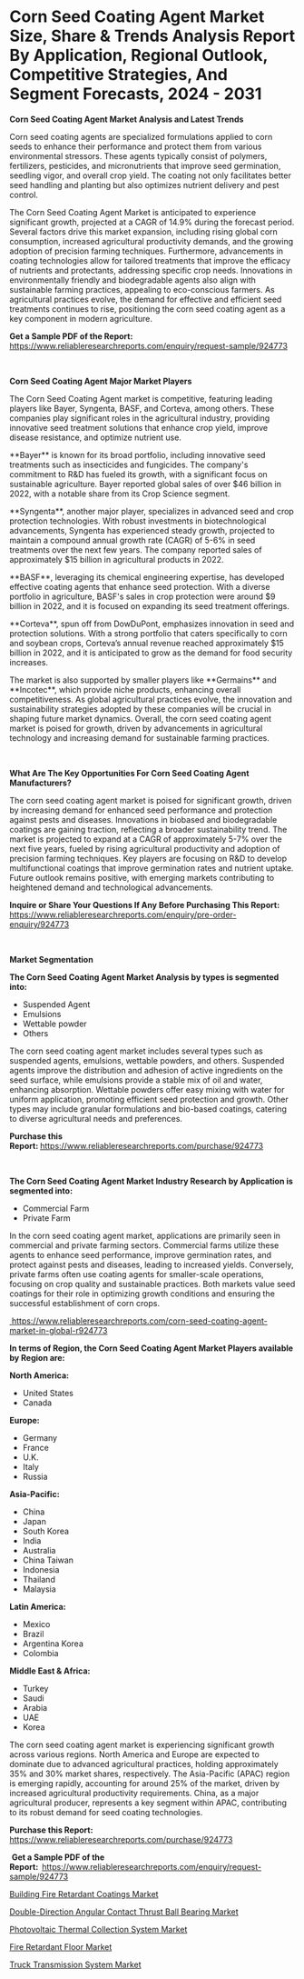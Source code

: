 <p><h1>Corn Seed Coating Agent Market Size, Share & Trends Analysis Report By Application, Regional Outlook, Competitive Strategies, And Segment Forecasts, 2024 - 2031</h1></p><p><strong>Corn Seed Coating Agent Market Analysis and Latest Trends</strong></p>
<p><p>Corn seed coating agents are specialized formulations applied to corn seeds to enhance their performance and protect them from various environmental stressors. These agents typically consist of polymers, fertilizers, pesticides, and micronutrients that improve seed germination, seedling vigor, and overall crop yield. The coating not only facilitates better seed handling and planting but also optimizes nutrient delivery and pest control.</p><p>The Corn Seed Coating Agent Market is anticipated to experience significant growth, projected at a CAGR of 14.9% during the forecast period. Several factors drive this market expansion, including rising global corn consumption, increased agricultural productivity demands, and the growing adoption of precision farming techniques. Furthermore, advancements in coating technologies allow for tailored treatments that improve the efficacy of nutrients and protectants, addressing specific crop needs. Innovations in environmentally friendly and biodegradable agents also align with sustainable farming practices, appealing to eco-conscious farmers. As agricultural practices evolve, the demand for effective and efficient seed treatments continues to rise, positioning the corn seed coating agent as a key component in modern agriculture.</p></p>
<p><strong>Get a Sample PDF of the Report:&nbsp;</strong> <a href="https://www.reliableresearchreports.com/enquiry/request-sample/924773?utm_campaign=120&utm_medium=2&utm_source=Github&utm_content=ia&utm_term=01102024&utm_id=corn-seed-coating-agent">https://www.reliableresearchreports.com/enquiry/request-sample/924773</a></p>
<p>&nbsp;</p>
<p><strong>Corn Seed Coating Agent Major Market Players</strong></p>
<p><p>The Corn Seed Coating Agent market is competitive, featuring leading players like Bayer, Syngenta, BASF, and Corteva, among others. These companies play significant roles in the agricultural industry, providing innovative seed treatment solutions that enhance crop yield, improve disease resistance, and optimize nutrient use.</p><p>**Bayer** is known for its broad portfolio, including innovative seed treatments such as insecticides and fungicides. The company's commitment to R&D has fueled its growth, with a significant focus on sustainable agriculture. Bayer reported global sales of over $46 billion in 2022, with a notable share from its Crop Science segment.</p><p>**Syngenta**, another major player, specializes in advanced seed and crop protection technologies. With robust investments in biotechnological advancements, Syngenta has experienced steady growth, projected to maintain a compound annual growth rate (CAGR) of 5-6% in seed treatments over the next few years. The company reported sales of approximately $15 billion in agricultural products in 2022.</p><p>**BASF**, leveraging its chemical engineering expertise, has developed effective coating agents that enhance seed protection. With a diverse portfolio in agriculture, BASF's sales in crop protection were around $9 billion in 2022, and it is focused on expanding its seed treatment offerings.</p><p>**Corteva**, spun off from DowDuPont, emphasizes innovation in seed and protection solutions. With a strong portfolio that caters specifically to corn and soybean crops, Corteva’s annual revenue reached approximately $15 billion in 2022, and it is anticipated to grow as the demand for food security increases.</p><p>The market is also supported by smaller players like **Germains** and **Incotec**, which provide niche products, enhancing overall competitiveness. As global agricultural practices evolve, the innovation and sustainability strategies adopted by these companies will be crucial in shaping future market dynamics. Overall, the corn seed coating agent market is poised for growth, driven by advancements in agricultural technology and increasing demand for sustainable farming practices.</p></p>
<p>&nbsp;</p>
<p><strong>What Are The Key Opportunities For Corn Seed Coating Agent Manufacturers?</strong></p>
<p><p>The corn seed coating agent market is poised for significant growth, driven by increasing demand for enhanced seed performance and protection against pests and diseases. Innovations in biobased and biodegradable coatings are gaining traction, reflecting a broader sustainability trend. The market is projected to expand at a CAGR of approximately 5-7% over the next five years, fueled by rising agricultural productivity and adoption of precision farming techniques. Key players are focusing on R&D to develop multifunctional coatings that improve germination rates and nutrient uptake. Future outlook remains positive, with emerging markets contributing to heightened demand and technological advancements.</p></p>
<p><strong>Inquire or Share Your Questions If Any Before Purchasing This Report:</strong> <a href="https://www.reliableresearchreports.com/enquiry/pre-order-enquiry/924773?utm_campaign=120&utm_medium=2&utm_source=Github&utm_content=ia&utm_term=01102024&utm_id=corn-seed-coating-agent">https://www.reliableresearchreports.com/enquiry/pre-order-enquiry/924773</a></p>
<p>&nbsp;</p>
<p><strong>Market Segmentation</strong></p>
<p><strong>The Corn Seed Coating Agent Market Analysis by types is segmented into:</strong></p>
<p><ul><li>Suspended Agent</li><li>Emulsions</li><li>Wettable powder</li><li>Others</li></ul></p>
<p><p>The corn seed coating agent market includes several types such as suspended agents, emulsions, wettable powders, and others. Suspended agents improve the distribution and adhesion of active ingredients on the seed surface, while emulsions provide a stable mix of oil and water, enhancing absorption. Wettable powders offer easy mixing with water for uniform application, promoting efficient seed protection and growth. Other types may include granular formulations and bio-based coatings, catering to diverse agricultural needs and preferences.</p></p>
<p><strong>Purchase this Report:&nbsp;</strong><a href="https://www.reliableresearchreports.com/purchase/924773?utm_campaign=120&utm_medium=2&utm_source=Github&utm_content=ia&utm_term=01102024&utm_id=corn-seed-coating-agent">https://www.reliableresearchreports.com/purchase/924773</a></p>
<p>&nbsp;</p>
<p><strong>The Corn Seed Coating Agent Market Industry Research by Application is segmented into:</strong></p>
<p><ul><li>Commercial Farm</li><li>Private Farm</li></ul></p>
<p><p>In the corn seed coating agent market, applications are primarily seen in commercial and private farming sectors. Commercial farms utilize these agents to enhance seed performance, improve germination rates, and protect against pests and diseases, leading to increased yields. Conversely, private farms often use coating agents for smaller-scale operations, focusing on crop quality and sustainable practices. Both markets value seed coatings for their role in optimizing growth conditions and ensuring the successful establishment of corn crops.</p></p>
<p><a href="https://www.reliableresearchreports.com/corn-seed-coating-agent-market-in-global-r924773?utm_campaign=120&utm_medium=2&utm_source=Github&utm_content=ia&utm_term=01102024&utm_id=corn-seed-coating-agent">&nbsp;https://www.reliableresearchreports.com/corn-seed-coating-agent-market-in-global-r924773</a></p>
<p><strong>In terms of Region, the Corn Seed Coating Agent Market Players available by Region are:</strong></p>
<p>
    <p> <strong> North America: </strong>
        <ul>
            <li>United States</li>
            <li>Canada</li>
        </ul>
        </p> 
    <p> <strong> Europe: </strong>
        <ul>
            <li>Germany</li>
            <li>France</li>
            <li>U.K.</li>
            <li>Italy</li>
            <li>Russia</li>
        </ul>
        </p> 
    <p> <strong> Asia-Pacific: </strong>
        <ul>
            <li>China</li>
            <li>Japan</li>
            <li>South Korea</li>
            <li>India</li>
            <li>Australia</li>
            <li>China Taiwan</li>
            <li>Indonesia</li>
            <li>Thailand</li>
            <li>Malaysia</li>
        </ul>
        </p> 
    <p> <strong> Latin America: </strong>
        <ul>
            <li>Mexico</li>
            <li>Brazil</li>
            <li>Argentina Korea</li>
            <li>Colombia</li>
        </ul>
        </p> 
    <p> <strong> Middle East & Africa: </strong>
        <ul>
            <li>Turkey</li>
            <li>Saudi</li>
            <li>Arabia</li>
            <li>UAE</li>
            <li>Korea</li>
        </ul>
    </p>
    </p>
<p><p>The corn seed coating agent market is experiencing significant growth across various regions. North America and Europe are expected to dominate due to advanced agricultural practices, holding approximately 35% and 30% market shares, respectively. The Asia-Pacific (APAC) region is emerging rapidly, accounting for around 25% of the market, driven by increased agricultural productivity requirements. China, as a major agricultural producer, represents a key segment within APAC, contributing to its robust demand for seed coating technologies.</p></p>
<p><strong>Purchase this Report: </strong><a href="https://www.reliableresearchreports.com/purchase/924773?utm_campaign=120&utm_medium=2&utm_source=Github&utm_content=ia&utm_term=01102024&utm_id=corn-seed-coating-agent">https://www.reliableresearchreports.com/purchase/924773</a></p>
<p>&nbsp;<strong>Get a Sample PDF of the Report:&nbsp;&nbsp;</strong><a href="https://www.reliableresearchreports.com/enquiry/request-sample/924773?utm_campaign=120&utm_medium=2&utm_source=Github&utm_content=ia&utm_term=01102024&utm_id=corn-seed-coating-agent">https://www.reliableresearchreports.com/enquiry/request-sample/924773</a></p>
<p><strong></strong></p>
<p><p><a href="https://github.com/DianaWilson796/Market-Research-Report-List-1/blob/main/building-fire-retardant-coatings-market.md?utm_campaign=120&utm_medium=2&utm_source=Github&utm_content=ia&utm_term=01102024&utm_id=corn-seed-coating-agent">Building Fire Retardant Coatings Market</a></p><p><a href="https://issuu.com/reportprime-2/docs/double-direction-angular-contact-th_2dd8f899cc78da?utm_campaign=120&utm_medium=2&utm_source=Github&utm_content=ia&utm_term=01102024&utm_id=corn-seed-coating-agent">Double-Direction Angular Contact Thrust Ball Bearing Market</a></p><p><a href="https://issuu.com/reportprime-2/docs/photovoltaic-thermal-collection-sys_2e6474c13e26d6?utm_campaign=120&utm_medium=2&utm_source=Github&utm_content=ia&utm_term=01102024&utm_id=corn-seed-coating-agent">Photovoltaic Thermal Collection System Market</a></p><p><a href="https://github.com/LacThu1/Market-Research-Report-List-1/blob/main/fire-retardant-floor-market.md?utm_campaign=120&utm_medium=2&utm_source=Github&utm_content=ia&utm_term=01102024&utm_id=corn-seed-coating-agent">Fire Retardant Floor Market</a></p><p><a href="https://www.linkedin.com/pulse/truck-transmission-system-market-size-growth-trends-industry-sg7zf?utm_campaign=120&utm_medium=2&utm_source=Github&utm_content=ia&utm_term=01102024&utm_id=corn-seed-coating-agent">Truck Transmission System Market</a></p></p>